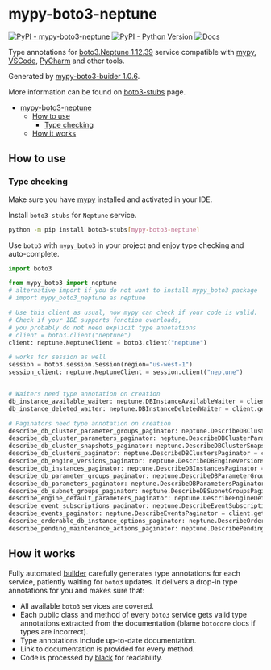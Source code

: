 # mypy-boto3-neptune

[![PyPI - mypy-boto3-neptune](https://img.shields.io/pypi/v/mypy-boto3-neptune.svg?color=blue)](https://pypi.org/project/mypy-boto3-neptune)
[![PyPI - Python Version](https://img.shields.io/pypi/pyversions/mypy-boto3-neptune.svg?color=blue)](https://pypi.org/project/mypy-boto3-neptune)
[![Docs](https://img.shields.io/readthedocs/mypy-boto3-builder.svg?color=blue)](https://mypy-boto3-builder.readthedocs.io/)

Type annotations for
[boto3.Neptune 1.12.39](https://boto3.amazonaws.com/v1/documentation/api/1.12.39/reference/services/neptune.html#Neptune) service
compatible with [mypy](https://github.com/python/mypy), [VSCode](https://code.visualstudio.com/),
[PyCharm](https://www.jetbrains.com/pycharm/) and other tools.

Generated by [mypy-boto3-buider 1.0.6](https://github.com/vemel/mypy_boto3_builder).

More information can be found on [boto3-stubs](https://pypi.org/project/boto3-stubs/) page.

- [mypy-boto3-neptune](#mypy-boto3-neptune)
  - [How to use](#how-to-use)
    - [Type checking](#type-checking)
  - [How it works](#how-it-works)

## How to use

### Type checking

Make sure you have [mypy](https://github.com/python/mypy) installed and activated in your IDE.

Install `boto3-stubs` for `Neptune` service.

```bash
python -m pip install boto3-stubs[mypy-boto3-neptune]
```

Use `boto3` with `mypy_boto3` in your project and enjoy type checking and auto-complete.

```python
import boto3

from mypy_boto3 import neptune
# alternative import if you do not want to install mypy_boto3 package
# import mypy_boto3_neptune as neptune

# Use this client as usual, now mypy can check if your code is valid.
# Check if your IDE supports function overloads,
# you probably do not need explicit type annotations
# client = boto3.client("neptune")
client: neptune.NeptuneClient = boto3.client("neptune")

# works for session as well
session = boto3.session.Session(region="us-west-1")
session_client: neptune.NeptuneClient = session.client("neptune")


# Waiters need type annotation on creation
db_instance_available_waiter: neptune.DBInstanceAvailableWaiter = client.get_waiter("db_instance_available")
db_instance_deleted_waiter: neptune.DBInstanceDeletedWaiter = client.get_waiter("db_instance_deleted")

# Paginators need type annotation on creation
describe_db_cluster_parameter_groups_paginator: neptune.DescribeDBClusterParameterGroupsPaginator = client.get_paginator("describe_db_cluster_parameter_groups")
describe_db_cluster_parameters_paginator: neptune.DescribeDBClusterParametersPaginator = client.get_paginator("describe_db_cluster_parameters")
describe_db_cluster_snapshots_paginator: neptune.DescribeDBClusterSnapshotsPaginator = client.get_paginator("describe_db_cluster_snapshots")
describe_db_clusters_paginator: neptune.DescribeDBClustersPaginator = client.get_paginator("describe_db_clusters")
describe_db_engine_versions_paginator: neptune.DescribeDBEngineVersionsPaginator = client.get_paginator("describe_db_engine_versions")
describe_db_instances_paginator: neptune.DescribeDBInstancesPaginator = client.get_paginator("describe_db_instances")
describe_db_parameter_groups_paginator: neptune.DescribeDBParameterGroupsPaginator = client.get_paginator("describe_db_parameter_groups")
describe_db_parameters_paginator: neptune.DescribeDBParametersPaginator = client.get_paginator("describe_db_parameters")
describe_db_subnet_groups_paginator: neptune.DescribeDBSubnetGroupsPaginator = client.get_paginator("describe_db_subnet_groups")
describe_engine_default_parameters_paginator: neptune.DescribeEngineDefaultParametersPaginator = client.get_paginator("describe_engine_default_parameters")
describe_event_subscriptions_paginator: neptune.DescribeEventSubscriptionsPaginator = client.get_paginator("describe_event_subscriptions")
describe_events_paginator: neptune.DescribeEventsPaginator = client.get_paginator("describe_events")
describe_orderable_db_instance_options_paginator: neptune.DescribeOrderableDBInstanceOptionsPaginator = client.get_paginator("describe_orderable_db_instance_options")
describe_pending_maintenance_actions_paginator: neptune.DescribePendingMaintenanceActionsPaginator = client.get_paginator("describe_pending_maintenance_actions")
```

## How it works

Fully automated [builder](https://github.com/vemel/mypy_boto3_builder) carefully generates
type annotations for each service, patiently waiting for `boto3` updates. It delivers
a drop-in type annotations for you and makes sure that:

- All available `boto3` services are covered.
- Each public class and method of every `boto3` service gets valid type annotations
  extracted from the documentation (blame `botocore` docs if types are incorrect).
- Type annotations include up-to-date documentation.
- Link to documentation is provided for every method.
- Code is processed by [black](https://github.com/psf/black) for readability.